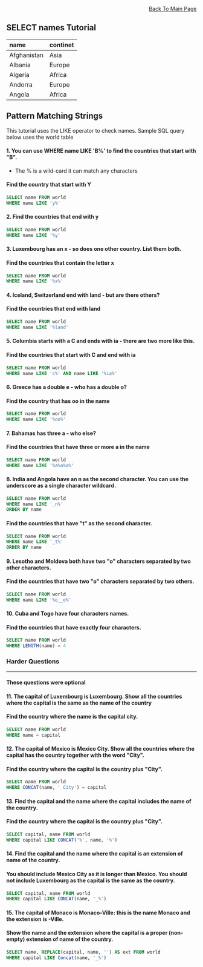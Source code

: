 <p align="right"><a href="https://github.com/ojudz08/sqlzoo-answers/tree/main">Back To Main Page</a></p>

## SELECT names Tutorial
| name | continet |
| :--- | :--- |
| Afghanistan | Asia | 
| Albania | Europe |
| Algeria | Africa |
| Andorra | Europe |
| Angola | Africa |

## Pattern Matching Strings
This tutorial uses the LIKE operator to check names. Sample SQL query below uses the world table
#### 1. You can use  WHERE name LIKE 'B%' to find the countries that start with "B".
- The % is a wild-card it can match any characters

#### Find the country that start with Y
```SQL
SELECT name FROM world
WHERE name LIKE 'y%'
```


#### 2. Find the countries that end with y
```SQL 
SELECT name FROM world
WHERE name LIKE '%y'
```



#### 3. Luxembourg has an x - so does one other country. List them both.
#### Find the countries that contain the letter x
```SQL 
SELECT name FROM world
WHERE name LIKE '%x%'
```


#### 4. Iceland, Switzerland end with land - but are there others?
#### Find the countries that end with land
```SQL 
SELECT name FROM world
WHERE name LIKE '%land'
```


#### 5. Columbia starts with a C and ends with ia - there are two more like this.
#### Find the countries that start with C and end with ia
```SQL 
SELECT name FROM world
WHERE name LIKE 'c%' AND name LIKE '%ia%'
```

#### 6. Greece has a double e - who has a double o?
#### Find the country that has oo in the name
```SQL 
SELECT name FROM world
WHERE name LIKE '%oo%'
```


#### 7. Bahamas has three a - who else?
#### Find the countries that have three or more a in the name
```SQL 
SELECT name FROM world
WHERE name LIKE '%a%a%a%'
```


#### 8. India and Angola have an n as the second character. You can use the underscore as a single character wildcard.
```SQL
SELECT name FROM world
WHERE name LIKE '_n%'
ORDER BY name
```
#### Find the countries that have "t" as the second character.
```SQL 
SELECT name FROM world
WHERE name LIKE '_t%'
ORDER BY name
```


#### 9. Lesotho and Moldova both have two "o" characters separated by two other characters.

#### Find the countries that have two "o" characters separated by two others.
```SQL 
SELECT name FROM world
WHERE name LIKE '%o__o%'
```


#### 10. Cuba and Togo have four characters names.
#### Find the countries that have exactly four characters.
```SQL 
SELECT name FROM world
WHERE LENGTH(name) = 4
```


### Harder Questions
-----
#### These questions were optional

#### 11. The capital of Luxembourg is Luxembourg. Show all the countries where the capital is the same as the name of the country
#### Find the country where the name is the capital city.
```SQL 
SELECT name FROM world
WHERE name = capital
```


#### 12. The capital of Mexico is Mexico City. Show all the countries where the capital has the country together with the word "City".
#### Find the country where the capital is the country plus "City".
```SQL 
SELECT name FROM world
WHERE CONCAT(name, ' City') = capital
```


#### 13. Find the capital and the name where the capital includes the name of the country.
#### Find the country where the capital is the country plus "City".
```SQL 
SELECT capital, name FROM world
WHERE capital LIKE CONCAT('%', name, '%')
```


#### 14. Find the capital and the name where the capital is an extension of name of the country.
#### You should include Mexico City as it is longer than Mexico. You should not include Luxembourg as the capital is the same as the country.
```SQL 
SELECT capital, name FROM world
WHERE capital LIKE CONCAT(name, '_%')
```


#### 15. The capital of Monaco is Monaco-Ville: this is the name Monaco and the extension is -Ville.
#### Show the name and the extension where the capital is a proper (non-empty) extension of name of the country.
```SQL 
SELECT name, REPLACE(capital, name, '') AS ext FROM world
WHERE capital LIKE Concat(name, '_%')
```
